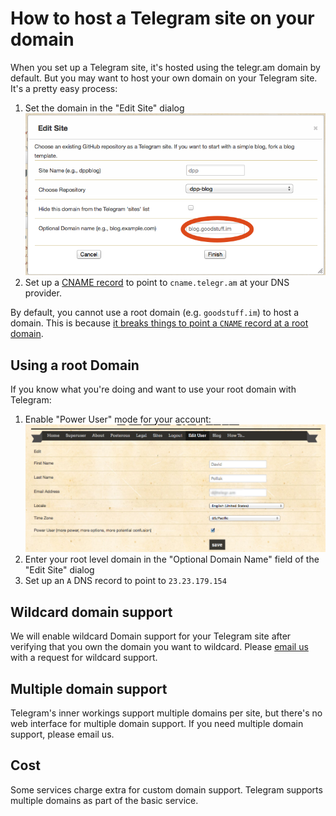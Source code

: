 # How to host a Telegram site on your domain

When you set up a Telegram site, it's hosted using the telegr.am domain by default.  But you may
want to host your own domain on your Telegram site.  It's a pretty easy process:

1. Set the domain in the "Edit Site" dialog ![dialog](/images/domain.tiff)
2. Set up a [CNAME record](http://en.wikipedia.org/wiki/CNAME_record) to point to `cname.telegr.am`
   at your DNS provider.
   
By default, you cannot use a root domain (e.g. `goodstuff.im`) to host a domain.
This is because [it breaks things to point a `CNAME` record at a root domain](http://serverfault.com/questions/91712/dns-using-cnames-breaks-mx-records).

## Using a root Domain

If you know what you're doing and want to use your root domain with Telegram:

1. Enable "Power User" mode for your account: ![power user](/images/edit_user.tiff)
2. Enter your root level domain in the "Optional Domain Name" field of the "Edit Site" dialog
3. Set up an `A` DNS record to point to `23.23.179.154`

## Wildcard domain support

We will enable wildcard Domain support for your Telegram site after verifying that you
own the domain you want to wildcard.  Please [email us](mailto:howdy@telegr.am) with
a request for wildcard support.

## Multiple domain support

Telegram's inner workings support multiple domains per site, but there's no web
interface for multiple domain support.  If you need multiple domain support, please
email us.

## Cost

Some services charge extra for custom domain support.  Telegram supports multiple
domains as part of the basic service.